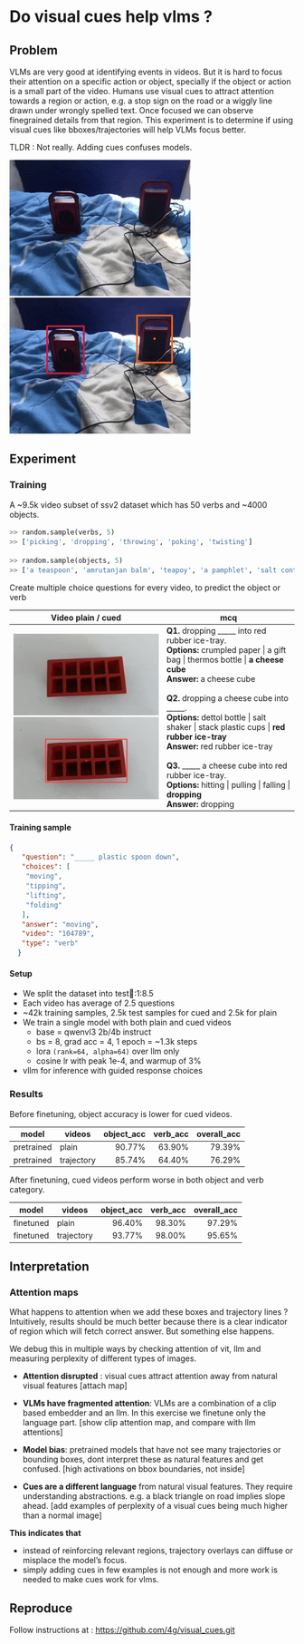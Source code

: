 # Do visual cues help vlms ? 

## Problem
VLMs are very good at identifying events in videos. But it is hard to focus their attention on a specific action or object, specially if the object or action is a small part of the video. Humans use visual cues to attract attention towards a region or action, e.g. a stop sign on the road or a wiggly line drawn under wrongly spelled text. Once focused we can observe finegrained details from that region. This experiment is to determine if using visual cues like bboxes/trajectories will help VLMs focus better.

TLDR : Not really. Adding cues confuses models.  

![plain video ](../assets/plain.gif) ![trajectory and bbox cues](../assets/trajectory.gif)

## Experiment
### Training
A ~9.5k video subset of ssv2 dataset which has 50 verbs and ~4000 objects. 

```python
>> random.sample(verbs, 5)
>> ['picking', 'dropping', 'throwing', 'poking', 'twisting']

>> random.sample(objects, 5)
>> ['a teaspoon', 'amrutanjan balm', 'teapoy', 'a pamphlet', 'salt container']
```

Create multiple choice questions for every video, to predict the object or verb 

|Video plain / cued| mcq |
|---|---|
| ![video 137108 preview](../assets/ice_plain.gif) ![video 137108 preview](../assets/ice_cues.gif) | **Q1.** dropping _____ into red rubber ice-tray.  <br>**Options:** crumpled paper \| a gift bag \| thermos bottle \| **a cheese cube**  <br>**Answer:** a cheese cube  <br><br> **Q2.** dropping a cheese cube into _____.  <br>**Options:** dettol bottle \| salt shaker \| stack plastic cups \| **red rubber ice-tray**  <br>**Answer:** red rubber ice-tray  <br><br> **Q3.** _____ a cheese cube into red rubber ice-tray.  <br>**Options:** hitting \| pulling \| falling \| **dropping**  <br>**Answer:** dropping |

#### Training sample
```json
{
   "question": "_____ plastic spoon down",
   "choices": [
    "moving",
    "tipping",
    "lifting",
    "folding"
   ],
   "answer": "moving",
   "video": "104789",
   "type": "verb"
  }
```

#### Setup
- We split the dataset into test:train::1:8.5 
- Each video has average of 2.5 questions
- ~42k training samples, 2.5k test samples for cued and 2.5k for plain
- We train a single model with both plain and cued videos
    - base = qwenvl3 2b/4b instruct
    - bs = 8, grad acc = 4, 1 epoch = ~1.3k steps
    - lora `(rank=64, alpha=64)` over llm only
    - cosine lr with peak 1e-4, and warmup of 3%
- vllm for inference with guided response choices 

### Results
Before finetuning, object accuracy is lower for cued videos. 

| model                      | videos      | object_acc | verb_acc | overall_acc |
|---------------------------|-------------|-----------:|---------:|------------:|
| pretrained | plain       | 90.77%     | 63.90%   | 79.39%      |
| pretrained | trajectory  | 85.74%     | 64.40%   | 76.29%      |


After finetuning, cued videos perform worse in both object and verb category. 

| model                      | videos      | object_acc | verb_acc | overall_acc |
|---------------------------|-------------|-----------:|---------:|------------:|
| finetuned                  | plain       | 96.40%     | 98.30%   | 97.29%      |
| finetuned                  | trajectory  | 93.77%     | 98.00%   | 95.65%      |


## Interpretation
### Attention maps
What happens to attention when we add these boxes and trajectory lines ? Intuitively, results should be much better because there is a clear indicator of region which will fetch correct answer. But something else happens.  

We debug this in multiple ways by checking attention of vit, llm and measuring perplexity of different types of images. 

- **Attention disrupted** : visual cues attract attention away from natural visual features [attach map]

- **VLMs have fragmented attention**: VLMs are a combination of a clip based embedder and an llm. In this exercise we finetune only the language part. [show clip attention map, and compare with llm attentions]

- **Model bias**: pretrained models that have not see many trajectories or bounding boxes, dont interpret these as natural features and get confused. [high activations on bbox boundaries, not inside]

- **Cues are a different language** from natural visual features. They require understanding abstractions. e.g. a black triangle on road implies slope ahead. [add examples of perplexity of a visual cues being much higher than a normal image] 


**This indicates that**
- instead of reinforcing relevant regions, trajectory overlays can diffuse or misplace the model’s focus.
- simply adding cues in few examples is not enough and more work is needed to make cues work for vlms. 

## Reproduce
Follow instructions at : https://github.com/4g/visual_cues.git

